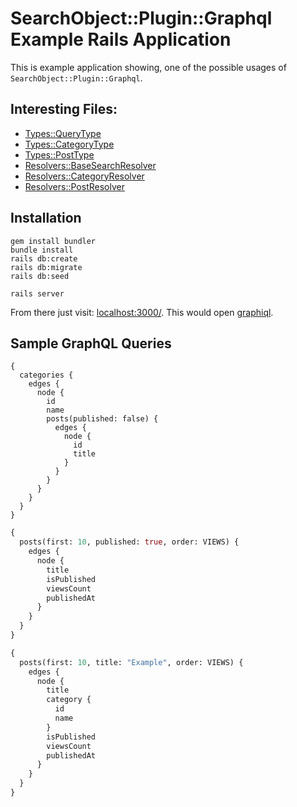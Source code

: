 # SearchObject::Plugin::Graphql Example Rails Application

This is example application showing, one of the possible usages of ```SearchObject::Plugin::Graphql```.

## Interesting Files:

* [Types::QueryType](https://github.com/RStankov/SearchObjectGraphQL/blob/master/example/app/graphql/types/query_type.rb)
* [Types::CategoryType](https://github.com/RStankov/SearchObjectGraphQL/blob/master/example/app/graphql/types/category_type.rb)
* [Types::PostType](https://github.com/RStankov/SearchObjectGraphQL/blob/master/example/app/graphql/types/post_type.rb)
* [Resolvers::BaseSearchResolver](https://github.com/RStankov/SearchObjectGraphQL/blob/master/example/app/graphql/resolvers/base_search_resolver.rb)
* [Resolvers::CategoryResolver](https://github.com/RStankov/SearchObjectGraphQL/blob/master/example/app/graphql/resolvers/category_search.rb)
* [Resolvers::PostResolver](https://github.com/RStankov/SearchObjectGraphQL/blob/master/example/app/graphql/resolvers/post_search.rb)

## Installation

```
gem install bundler
bundle install
rails db:create
rails db:migrate
rails db:seed

rails server
```

From there just visit: [localhost:3000/](http://localhost:3000/). This would open [graphiql](https://github.com/graphql/graphiql).

## Sample GraphQL Queries

```
{
  categories {
    edges {
      node {
        id
        name
        posts(published: false) {
          edges {
            node {
              id
              title
            }
          }
        }
      }
    }
  }
}
```

```graphql
{
  posts(first: 10, published: true, order: VIEWS) {
    edges {
      node {
        title
        isPublished
        viewsCount
        publishedAt
      }
    }
  }
}
```

```graphql
{
  posts(first: 10, title: "Example", order: VIEWS) {
    edges {
      node {
        title
        category {
          id
          name
        }
        isPublished
        viewsCount
        publishedAt
      }
    }
  }
}
```

